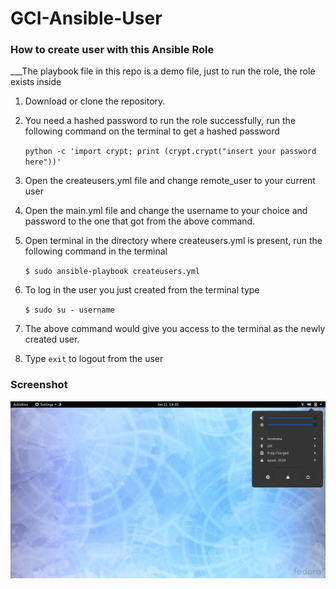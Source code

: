 # GCI-Ansible-User
### How to create user with this Ansible Role

___The playbook file in this repo is a demo file, just to run the role, the role exists inside

1. Download or clone the repository.

2. You need a hashed password to run the role successfully, run the following command on the terminal to get a hashed password
               
   `python -c 'import crypt; print (crypt.crypt("insert your password here"))'`

2. Open the createusers.yml file and change remote_user to your current user

3. Open the main.yml file and change the username to your choice and password to the one that got from the above command.

4. Open terminal in the directory where createusers.yml is present, run the following command in the terminal
    
    `$ sudo ansible-playbook createusers.yml`
    
5. To log in the user you just created from the terminal type
    
    `$ sudo su - username`
 
6. The above command would give you access to the terminal as the newly created user.

7. Type `exit` to logout from the user     

### Screenshot

![alt text](https://github.com/Ayush19-01/GCI-Ansible-User/blob/master/Screenshot%20from%202020-01-11%2019-35-57.png)

